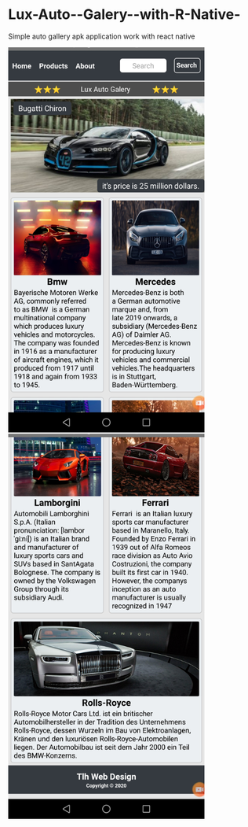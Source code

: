 # Lux-Auto--Galery--with-R-Native-

Simple auto gallery apk application work with react native

<img src= "LUX-Auto -Galery-APK1.png" width =400 >
<img src= "LUX-Auto -Galery-APK2.png" width =400 >
